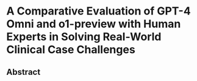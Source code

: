 # A Comparative Evaluation of GPT-4 Omni and o1-preview with Human Experts in Solving Real-World Clinical Case Challenges
## Abstract
